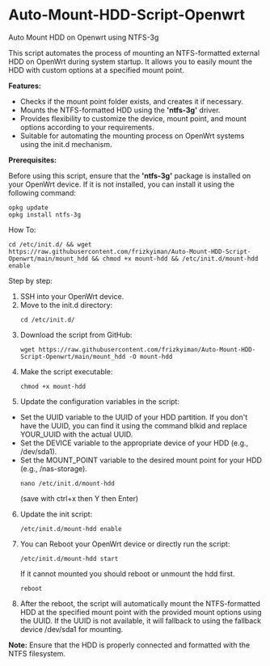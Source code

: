 # Auto-Mount-HDD-Script-Openwrt
Auto Mount HDD on Openwrt using NTFS-3g

This script automates the process of mounting an NTFS-formatted external HDD on OpenWrt during system startup. It allows you to easily mount the HDD with custom options at a specified mount point.

**Features:**

* Checks if the mount point folder exists, and creates it if necessary.
* Mounts the NTFS-formatted HDD using the **'ntfs-3g'** driver.
* Provides flexibility to customize the device, mount point, and mount options according to your requirements.
* Suitable for automating the mounting process on OpenWrt systems using the init.d mechanism.

**Prerequisites:**

Before using this script, ensure that the **'ntfs-3g'** package is installed on your OpenWrt device. If it is not installed, you can install it using the following command:
```
opkg update
opkg install ntfs-3g
```

How To:
```
cd /etc/init.d/ && wget https://raw.githubusercontent.com/frizkyiman/Auto-Mount-HDD-Script-Openwrt/main/mount_hdd && chmod +x mount-hdd && /etc/init.d/mount-hdd enable
```

Step by step:

1. SSH into your OpenWrt device.
2. Move to the init.d directory:
   ```
   cd /etc/init.d/
   ```
3. Download the script from GitHub:
   ```
   wget https://raw.githubusercontent.com/frizkyiman/Auto-Mount-HDD-Script-Openwrt/main/mount_hdd -O mount-hdd
   ```
4. Make the script executable:
   ```
   chmod +x mount-hdd
   ```
5. Update the configuration variables in the script:
* Set the UUID variable to the UUID of your HDD partition. If you don't have the UUID, you can find it using the command blkid and replace YOUR_UUID with the actual UUID.
* Set the DEVICE variable to the appropriate device of your HDD (e.g., /dev/sda1).
* Set the MOUNT_POINT variable to the desired mount point for your HDD (e.g., /nas-storage).
   ```
   nano /etc/init.d/mount-hdd
   ```
  (save with ctrl+x then Y then Enter)
  
6. Update the init script:
   ```
   /etc/init.d/mount-hdd enable
   ```
7. You can Reboot your OpenWrt device or directly run the script:
   ```
   /etc/init.d/mount-hdd start
   ```
   If it cannot mounted you should reboot or unmount the hdd first.
   ```
   reboot
   ```
9. After the reboot, the script will automatically mount the NTFS-formatted HDD at the specified mount point with the provided mount options using the UUID. If the UUID is not available, it will fallback to using the fallback device /dev/sda1 for mounting.

**Note:** Ensure that the HDD is properly connected and formatted with the NTFS filesystem.
